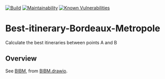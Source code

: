 [![Build](https://github.com/Cata-Dev/Best-itinerary-Bordeaux-Metropole/actions/workflows/node.js.yml/badge.svg)](https://github.com/Cata-Dev/Best-itinerary-Bordeaux-Metropole/actions/workflows/node.js.yml)
[![Maintainability](https://api.codeclimate.com/v1/badges/fde2b46e352e323d7082/maintainability)](https://codeclimate.com/repos/6356ba13e62aa3461000ff46/maintainability)
[![Known Vulnerabilities](https://snyk.io/test/github/Catatomik/Best-itinerary-Bordeaux-Metropole/badge.svg)](https://snyk.io/test/github/Catatomik/Best-itinerary-Bordeaux-Metropole)

# Best-itinerary-Bordeaux-Metropole
Calculate the best itineraries between points A and B

## Overview

See [BIBM](https://catadev.org/private/BIBM), from [BIBM.drawio](./BIBM.drawio).
